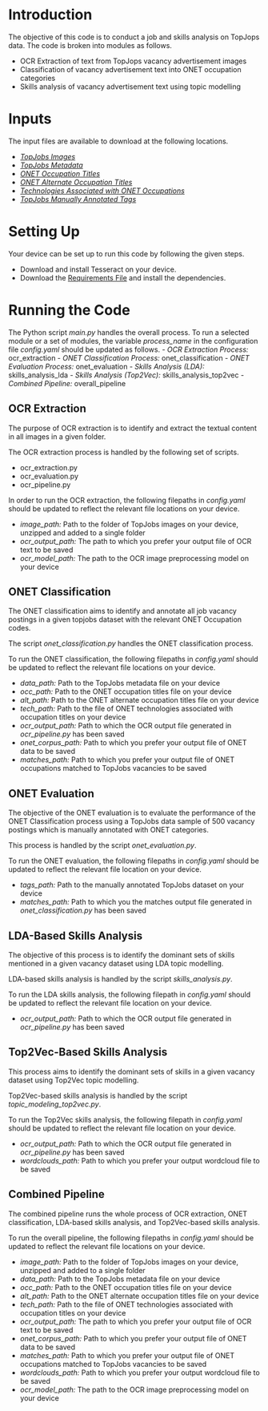# Introduction
The objective of this code is to conduct a job and skills analysis on TopJops data. The code is broken into modules as follows.
- OCR Extraction of text from TopJops vacancy advertisement images
- Classification of vacancy advertisement text into ONET occupation categories
- Skills analysis of vacancy advertisement text using topic modelling

# Inputs
The input files are available to download at the following locations.
- [*TopJobs Images*](https://lirneasia2-my.sharepoint.com/:f:/g/personal/merl_lirneasia_net/EkPiEnmE0oJOhQFiWSIgkxoBhtzlJN3wBAGFYQa8V4qIxg?e=paDT1F)
- [*TopJobs Metadata*](https://docs.google.com/spreadsheets/d/1RzKhN8WsJd46Exp0xpUZTFA7Vx1CkSbV/edit?usp=sharing&ouid=104722114468116715910&rtpof=true&sd=true)
- [*ONET Occupation Titles*](https://drive.google.com/file/d/10nz9nUwI40hnnjA98V0VlPZweGcB2FNS/view?usp=sharing)
- [*ONET Alternate Occupation Titles*](https://drive.google.com/file/d/162KI9FzY0WtHITY6oyvnEScql3tKy19m/view?usp=sharing)
- [*Technologies Associated with ONET Occupations*](https://drive.google.com/file/d/1H2FFbkPfAe27WtDoALLmBuFmBQgtc-2g/view?usp=sharing)
- [*TopJobs Manually Annotated Tags*](https://drive.google.com/file/d/1aHbwE212BWWWE0i1Aem8deDLEKQACWIs/view?usp=sharing)

# Setting Up
Your device can be set up to run this code by following the given steps.
- Download and install Tesseract on your device.
- Download the [Requirements File](https://github.com/LIRNEasia/adb-jobs-analysis/blob/b53aa3bc076b4df0072c07d0d36b547eac1a89ff/requirements.txt) and install the dependencies.

# Running the Code
The Python script *main.py* handles the overall process. To run a selected module or a set of modules, the variable *process_name* in the configuration file *config.yaml* should be updated as follows.
    - *OCR Extraction Process:* ocr_extraction
    - *ONET Classification Process:* onet_classification
    - *ONET Evaluation Process:* onet_evaluation
    - *Skills Analysis (LDA):* skills_analysis_lda
    - *Skills Analysis (Top2Vec):* skills_analysis_top2vec
    - *Combined Pipeline:* overall_pipeline

## OCR Extraction
The purpose of OCR extraction is to identify and extract the textual content in all images in a given folder.

The OCR extraction process is handled by the following set of scripts.
- ocr_extraction.py
- ocr_evaluation.py
- ocr_pipeline.py

In order to run the OCR extraction, the following filepaths in *config.yaml* should be updated to reflect the relevant file locations on your device.
- *image_path:* Path to the folder of TopJobs images on your device, unzipped and added to a single folder
- *ocr_output_path:* The path to which you prefer your output file of OCR text to be saved
- *ocr_model_path:* The path to the OCR image preprocessing model on your device

## ONET Classification
The ONET classification aims to identify and annotate all job vacancy postings in a given topjobs dataset with the relevant ONET Occupation codes.

The script *onet_classification.py* handles the ONET classification process. 

To run the ONET classification, the following filepaths in *config.yaml* should be updated to reflect the relevant file locations on your device.
- *data_path:* Path to the TopJobs metadata file on your device
- *occ_path:* Path to the ONET occupation titles file on your device
- *alt_path:* Path to the ONET alternate occupation titles file on your device
- *tech_path:* Path to the file of ONET technologies associated with occupation titles on your device
- *ocr_output_path:* Path to which the OCR output file generated in *ocr_pipeline.py* has been saved
- *onet_corpus_path:* Path to which you prefer your output file of ONET data to be saved
- *matches_path:* Path to which you prefer your output file of ONET occupations matched to TopJobs vacancies to be saved

## ONET Evaluation
The objective of the ONET evaluation is to evaluate the performance of the ONET Classification process using a TopJobs data sample of 500 vacancy postings which is manually annotated with ONET categories.

This process is handled by the script *onet_evaluation.py*.

To run the ONET evaluation, the following filepaths in *config.yaml* should be updated to reflect the relevant file location on your device.

- *tags_path:* Path to the manually annotated TopJobs dataset on your device
- *matches_path:* Path to which you the matches output file generated in *onet_classification.py* has been saved

## LDA-Based Skills Analysis
The objective of this process is to identify the dominant sets of skills mentioned in a given vacancy dataset using LDA topic modelling.

LDA-based skills analysis is handled by the script *skills_analysis.py*.

To run the LDA skills analysis, the following filepath in *config.yaml* should be updated to reflect the relevant file location on your device.
- *ocr_output_path:* Path to which the OCR output file generated in *ocr_pipeline.py* has been saved

## Top2Vec-Based Skills Analysis
This process aims to identify the dominant sets of skills in a given vacancy dataset using Top2Vec topic modelling.

Top2Vec-based skills analysis is handled by the script *topic_modeling_top2vec.py*.

To run the Top2Vec skills analysis, the following filepath in *config.yaml* should be updated to reflect the relevant file location on your device.
- *ocr_output_path:* Path to which the OCR output file generated in *ocr_pipeline.py* has been saved
- *wordclouds_path:* Path to which you prefer your output wordcloud file to be saved

## Combined Pipeline
The combined pipeline runs the whole process of OCR extraction, ONET classification, LDA-based skills analysis, and Top2Vec-based skills analysis.

To run the overall pipeline, the following filepaths in *config.yaml* should be updated to reflect the relevant file locations on your device.
- *image_path:* Path to the folder of TopJobs images on your device, unzipped and added to a single folder
- *data_path:* Path to the TopJobs metadata file on your device
- *occ_path:* Path to the ONET occupation titles file on your device
- *alt_path:* Path to the ONET alternate occupation titles file on your device
- *tech_path:* Path to the file of ONET technologies associated with occupation titles on your device
- *ocr_output_path:* The path to which you prefer your output file of OCR text to be saved
- *onet_corpus_path:* Path to which you prefer your output file of ONET data to be saved
- *matches_path:* Path to which you prefer your output file of ONET occupations matched to TopJobs vacancies to be saved
- *wordclouds_path:* Path to which you prefer your output wordcloud file to be saved
- *ocr_model_path:* The path to the OCR image preprocessing model on your device
